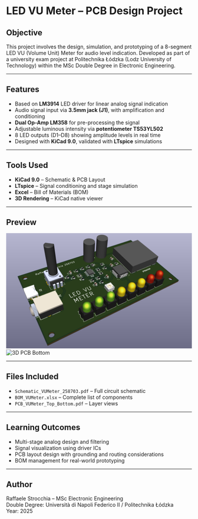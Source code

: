 # LED VU Meter – PCB Design Project

## Objective
This project involves the design, simulation, and prototyping of a 8-segment LED VU (Volume Unit) Meter for audio level indication. Developed as part of a university exam project at Politechnika Łódzka (Lodz University of Technology) within the MSc Double Degree in Electronic Engineering.

---

## Features
- Based on **LM3914** LED driver for linear analog signal indication
- Audio signal input via **3.5mm jack (J1)**, with amplification and conditioning
- **Dual Op-Amp LM358** for pre-processing the signal
- Adjustable luminous intensity via **potentiometer TS53YL502**
- 8 LED outputs (D1–D8) showing amplitude levels in real time
- Designed with **KiCad 9.0**, validated with **LTspice** simulations

---

## Tools Used
- **KiCad 9.0** – Schematic & PCB Layout
- **LTspice** – Signal conditioning and stage simulation
- **Excel** – Bill of Materials (BOM)
- **3D Rendering** – KiCad native viewer

---

## Preview

![3D PCB Top](3D_Top.png)
![3D PCB Bottom]([link_to_image_bottom](https://github.com/rastrocchia46/VU-Meter-project/blob/main/3D_Bottom.png))

---

## Files Included
- `Schematic_VUMeter_258703.pdf` – Full circuit schematic
- `BOM_VUMeter.xlsx` – Complete list of components
- `PCB_VUMeter_Top_Bottom.pdf` – Layer views

---

## Learning Outcomes
- Multi-stage analog design and filtering
- Signal visualization using driver ICs
- PCB layout design with grounding and routing considerations
- BOM management for real-world prototyping

---

## Author
Raffaele Strocchia – MSc Electronic Engineering  
Double Degree: Università di Napoli Federico II / Politechnika Łódzka  
Year: 2025
